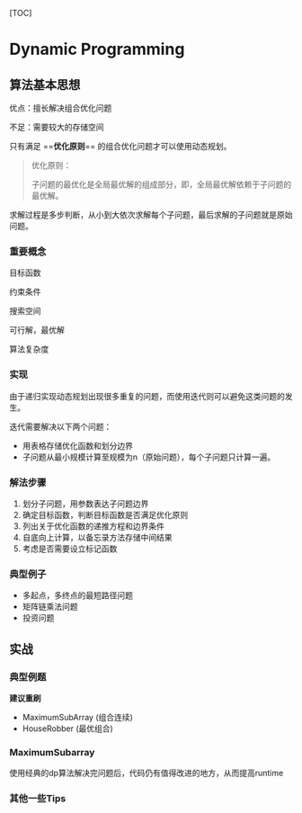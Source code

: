 [TOC]

# Dynamic Programming
## 算法基本思想
优点：擅长解决组合优化问题

不足：需要较大的存储空间

只有满足 ==**优化原则**== 的组合优化问题才可以使用动态规划。
> 优化原则：
>
> 子问题的最优化是全局最优解的组成部分，即，全局最优解依赖于子问题的最优解。

求解过程是多步判断，从小到大依次求解每个子问题，最后求解的子问题就是原始问题。

### 重要概念
目标函数

约束条件

搜索空间

可行解，最优解

算法复杂度

### 实现
由于递归实现动态规划出现很多重复的问题，而使用迭代则可以避免这类问题的发生。

迭代需要解决以下两个问题：
- 用表格存储优化函数和划分边界
- 子问题从最小规模计算至规模为n（原始问题），每个子问题只计算一遍。

### 解法步骤
1. 划分子问题，用参数表达子问题边界
2. 确定目标函数，判断目标函数是否满足优化原则
3. 列出关于优化函数的递推方程和边界条件
4. 自底向上计算，以备忘录方法存储中间结果
5. 考虑是否需要设立标记函数

### 典型例子
- 多起点，多终点的最短路径问题
- 矩阵链乘法问题
- 投资问题

## 实战
### 典型例题
**建议重刷**
- MaximumSubArray (组合连续)
- HouseRobber (最优组合)

### MaximumSubarray
使用经典的dp算法解决完问题后，代码仍有值得改进的地方，从而提高runtime

### 其他一些Tips

